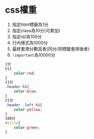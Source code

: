 # css權重
1. 指定html標籤為1分
2. 指定class為10分(可累加)
3. 指定id/為100分
4. 行內樣式為1000分
5. 最終套用分數高者(同分/同標籤套用後者)
6. `!important`為10000分
```css
1分
h1{
    color:red;
}
11分
.header h1{
    color:blue;
}
21分
.header .left h1{
    color:yellow;
}
100分
#title{
    color:green;
}
```